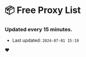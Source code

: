 # :package: Free Proxy List
### Updated every 15 minutes.

- Last updated: `2024-07-01 15:19`

:heart:
